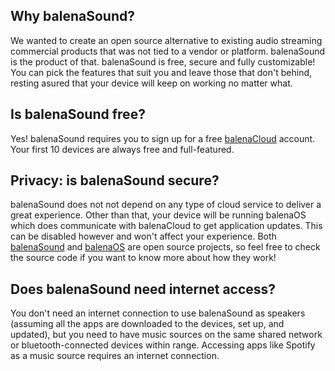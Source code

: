 ## Why balenaSound?
We wanted to create an open source alternative to existing audio streaming commercial products that was not tied to a vendor or platform. balenaSound is the product of that. balenaSound is free, secure and fully customizable! You can pick the features that suit you and leave those that don't behind, resting asured that your device will keep on working no matter what.

## Is balenaSound free?
Yes! balenaSound requires you to sign up for a free [balenaCloud](https://dashboard.balena-cloud.com/signup) account. Your first 10 devices are always
free and full-featured.

## Privacy: is balenaSound secure? 
balenaSound does not not depend on any type of cloud service to deliver a great experience. Other than that, your device will be running balenaOS which does communicate with balenaCloud to get application updates. This can be disabled however and won't affect your experience. Both [balenaSound](https://github.com/balenalabs/balena-sound/) and [balenaOS](https://github.com/balena-os) are open source projects, so feel free to check the source code if you want to know more about how they work!

## Does balenaSound need internet access?
You don't need an internet connection to use balenaSound as speakers (assuming all the apps are downloaded to the devices, set up, and updated), but you need to have music sources on the same shared network or bluetooth-connected devices within range. Accessing apps like Spotify as a music source requires an internet connection.

